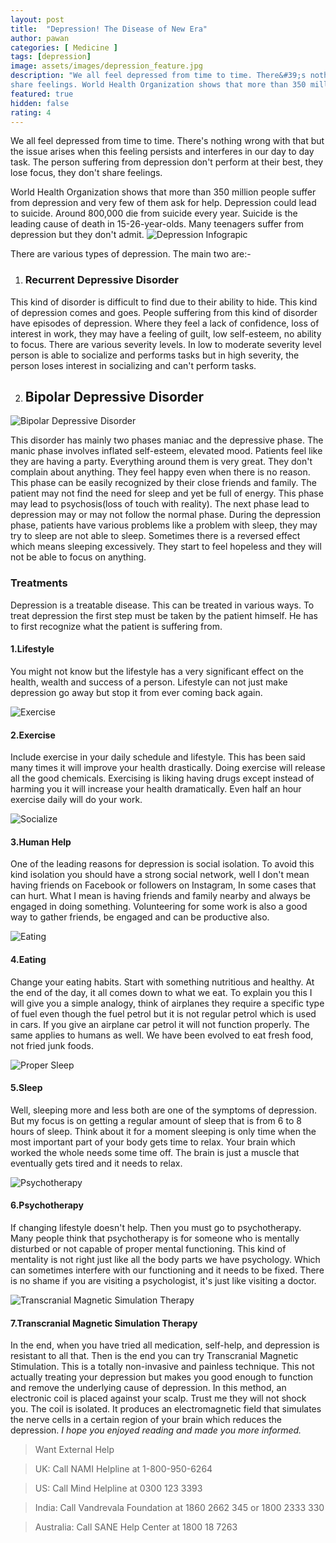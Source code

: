 ```yaml
---
layout: post
title:  "Depression! The Disease of New Era"
author: pawan
categories: [ Medicine ]
tags: [depression]
image: assets/images/depression_feature.jpg
description: "We all feel depressed from time to time. There&#39;s nothing wrong with that but the issue arises when this feeling persists and interferes in our day to day task. The person suffering from depression don&#39;t perform at their best, they lose focus, they don&#39;t
share feelings. World Health Organization shows that more than 350 million people suffer from depression and very few of them ask for help. Depression could lead to suicide."
featured: true
hidden: false
rating: 4
---
```

We all feel depressed from time to time. There's nothing wrong with that but the issue arises when this feeling persists and interferes in our day to day task. The person suffering from depression don't perform at their best, they lose focus, they don't share feelings.

World Health Organization shows that more than 350 million people suffer from depression and very few of them ask for help. Depression could lead to suicide. Around 800,000 die from suicide every year. Suicide is the leading cause of death in 15-26-year-olds.
Many teenagers suffer from depression but they don't admit.
![Depression Infograpic](/assets/images/depression_infograph.jpg)


There are various types of depression. The main two are:-

1. ### Recurrent Depressive Disorder
This kind of disorder is difficult to find due to their ability to hide. This kind of depression comes and goes. People suffering from this kind of disorder have
episodes of depression. Where they feel a lack of confidence, loss of interest in work, they may have a feeling of guilt, low self-esteem, no ability to focus. There are various severity levels. In low to moderate severity level person is able to socialize
and performs tasks but in high severity, the person loses interest in socializing and can't perform tasks.

2. ## Bipolar Depressive Disorder
![Bipolar Depressive Disorder](/assets/images/bipolar_depression.png)

This disorder has mainly two phases maniac and the depressive phase. The manic phase involves inflated self-esteem,
elevated mood. Patients feel like they are having a party. Everything around them is very great. They don't complain about anything. They feel happy even when there is no reason. This phase can be easily recognized by their close friends and family. The
patient may not find the need for sleep and yet be full of energy. This phase may lead to psychosis(loss of touch with reality). The next phase lead to depression may or may not follow the normal phase. During the depression phase, patients have various
problems like a problem with sleep, they may try to sleep are not able to sleep. Sometimes there is a reversed effect which means sleeping excessively. They start to feel hopeless and they will not be able to focus on anything.


### Treatments
Depression is a treatable disease. This can be treated in various ways. To treat depression the first step must be taken by the patient himself. He has to first recognize what the patient is suffering from.

#### 1.Lifestyle
You might not know but the lifestyle has a very
significant effect on the health, wealth and success of a person. Lifestyle can not just make depression go away but stop it from ever coming back again.

![Exercise](/assets/images/exercise.jpg)
#### 2.Exercise 
Include exercise in your daily schedule and lifestyle. This has been said many times it
will improve your health drastically. Doing exercise will release all the good chemicals. Exercising is liking having drugs except instead of harming you it will increase your health dramatically. Even half an hour exercise daily will do your work. 

![Socialize](/assets/images/social.jpg)
#### 3.Human Help 
One of the leading reasons for depression is social isolation. To avoid this kind isolation you should have a strong social network, well I don't mean having friends on Facebook or followers on Instagram, In some cases that can hurt. What I mean
is having friends and family nearby and always be engaged in doing something. Volunteering for some work is also a good way to gather friends, be engaged and can be productive also.

![Eating](/assets/images/eating_healthy.jpg)
#### 4.Eating
Change your eating habits. Start with something nutritious and
healthy. At the end of the day, it all comes down to what we eat. To explain you this I will give you a simple analogy, think of airplanes they require a specific type of fuel even though the fuel petrol but it is not regular petrol which is used in cars.
If you give an airplane car petrol it will not function properly. The same applies to humans as well. We have been evolved to eat fresh food, not fried junk foods.

![Proper Sleep](/assets/images/sleep_babby.jpg)
#### 5.Sleep 
Well, sleeping more and less both are one of the symptoms of depression. But my focus
is on getting a regular amount of sleep that is from 6 to 8 hours of sleep. Think about it for a moment sleeping is only time when the most important part of your body gets time to relax. Your brain which worked the whole needs some time off. The brain is just a muscle that eventually gets tired and it needs to relax.

![Psychotherapy](/assets/images/psycotherapy.jpg)
#### 6.Psychotherapy
If changing lifestyle doesn't help. Then you must go to psychotherapy. Many people think that psychotherapy is for someone who is mentally disturbed or not capable of proper
mental functioning. This kind of mentality is not right just like all the body parts we have psychology. Which can sometimes interfere with our functioning and it needs to be fixed. There is no shame if you are visiting a psychologist, it's just like visiting a doctor.

![Transcranial Magnetic Simulation Therapy ](/assets/images/TMS.jpg)
#### 7.Transcranial Magnetic Simulation Therapy 
In the end, when you have tried all medication, self-help, and depression is resistant to all that. Then is the end you can try Transcranial Magnetic Stimulation. This is a totally non-invasive
and painless technique. This not actually treating your depression but makes you good enough to function and remove the underlying cause of depression. In this method, an electronic coil is placed against your scalp. Trust me they will not shock you. The coil
is isolated. It produces an electromagnetic field that simulates the nerve cells in a certain region of your brain which reduces the depression.
_I hope you enjoyed reading and made you more informed._

>Want External Help

>UK: Call NAMI Helpline at 1-800-950-6264

>US: Call Mind Helpline at 0300 123 3393

>India: Call Vandrevala Foundation at 1860 2662 345 or 1800 2333 330

>Australia: Call SANE Help Center at 1800 18 7263
                